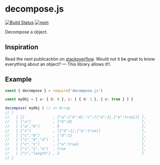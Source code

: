 # decompose.js

[![Build Status](https://travis-ci.org/JonDotsoy/decompose.js.svg?branch=master)](https://travis-ci.org/JonDotsoy/decompose.js)
[![npm](https://img.shields.io/npm/v/decompose.js.svg)](https://www.npmjs.com/package/decompose.js)

Decompose a object.

## Inspiration
Read the next publicactión on [stackoverflow][stackoverflow-questions-8318357].
Would not it be great to know everything about an object? — This library allows it!!.

## Example

```javascript
const { decompose } = require('decompose.js')

const myObj = { a: { b: 0 }, c: [ { d: 1 }, { e: true } ] }

decompose( myObj ) // => Array
// [
//   [ []             , {"a":{"b":0},"c":[{"d":1},{"e":true}]} ],
//   [ ["a"]          , {"b":0}                                ],
//   [ ["a","b"]      , 0                                      ],
//   [ ["c"]          , [{"d":1},{"e":true}]                   ],
//   [ ["c","0"]      , {"d":1}                                ],
//   [ ["c","0","d"]  , 1                                      ],
//   [ ["c","1"]      , {"e":true}                             ],
//   [ ["c","1","e"]  , true                                   ],
//   [ ["c","length"] , 2                                      ]
// ]
```


[stackoverflow-questions-8318357]: http://stackoverflow.com/questions/8318357/javascript-pointer-reference-craziness-can-someone-explain-this "Javascript pointer/reference craziness. Can someone explain this?"


